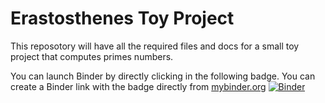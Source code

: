 # Erastosthenes Toy Project 

This reposotory will have all the required files and docs for a small toy project that computes primes numbers.

You can launch Binder by directly clicking in the following badge. You can create a Binder link with the badge directly from [mybinder.org](mybinder.org)
[![Binder](https://mybinder.org/badge_logo.svg)](https://mybinder.org/v2/gh/UCB-stat-159-s23/facusapienza21-eratosthenes/HEAD?labpath=Eratosthenes.ipynb)